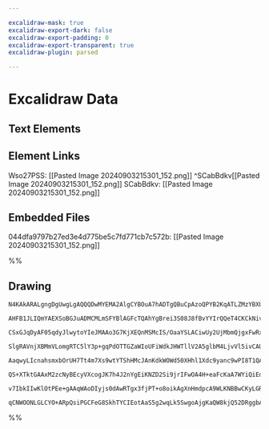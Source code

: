 ```yaml
---

excalidraw-mask: true
excalidraw-export-dark: false
excalidraw-export-padding: 0
excalidraw-export-transparent: true
excalidraw-plugin: parsed

---
```

# Excalidraw Data
## Text Elements
## Element Links
Wso27PSS: [[Pasted Image 20240903215301_152.png]] ^SCabBdkv[[Pasted Image 20240903215301_152.png]]
SCabBdkv: [[Pasted Image 20240903215301_152.png]]

## Embedded Files
044dfa9797b27ed3e4d775be5c7fd771cb7c572b: [[Pasted Image 20240903215301_152.png]]

%%
## Drawing
```compressed-json
N4KAkARALgngDgUwgLgAQQQDwMYEMA2AlgCYBOuA7hADTgQBuCpAzoQPYB2KqATLZMzYBXUtiRoIACyhQ4zZAHoFAc0JRJQgEYA6bGwC2CgF7N6hbEcK4OCtptbErHALRY8RMpWdx8Q1TdIEfARcZgRmBShcZQUebQBmbQAGGjoghH0EDihmbgBtcDBQMBLoeHF0Qn1opH5SxhZ2LjQARja6yAbWTgA5TjFuAFYkwYAOAE4AdhbxjohCDmIsbghN

AHFB1JLIQmYAEXSoBGJuADMCMLmSFYBlAGFcTQAhYgBrei3S08J8fBvYYIrQQeT4CKCkNivBAAdRI6m4LTmzHBkIQ/xggIkwOucwhfkkHHCuVaczYcFw2DUMARSSSc2sykxqDphUgmG4PAAbHNqWhnC0WdsIMiIVC7mx8GxSCtwdZmOTAtlQasKa9lHjFuLJdKJLKOPLcIqoMqKHDJAiACwWwWlSQIQjKaTcaaTJEIY40wbxUZJeI8HjxObq4RwA

CSxGJqDyAF05qdyJlwytoYIeJMAAo3G7KjXEQnMSMcIS/OaaYSLACiwUy2UjMbmQjgxFwRxOrUmPC943iFp4LUmg0GcyIHFeKzyeXToVbqFD1WUCF4SR41vGvr7XqSLQA+i1BnE4BxlNHo8rJdgoW3UOChAgkVEoEJIxBEIsFspld9gkmJEkrcRzimKZNDTY54gQC1iEmAdNAQQZsEmU4oOmbBNEmbBBg7TRlWYdwKgKbYwERVkiNZaNCgAXzqYp

SlgRAVnjXBMmVLomgRTC5lY3p+gqPdOTTGZaWIoUFiWdkJHWTllV2A5glbM4LjvVl5ivCAUzYNNM2zOMfj+AEKikCkNECHCUShWFiHhNA+GUkVUXRJlhQlHFlLxR180jG1IDJCkqRpLyIAZJkAvE1ALVGUYeW4fkArssUJSlFYAGJaRSUtVWDIRNQSnV0D1A0jRNM0hhaC05jtB0nTQF03Q9NAvU5eIAsysMI3yWNlMYxMryLEtXPLPMiW4Xr8FL

AaqwyLIcnahsmxbOrUH7Tt4m7Xs9wtYTShHMcJAnKdkWOWd50XHhl1Xdc9yanc9wPI8T1QAA9e5Hhed49unQ65xqJcVySNc/Uurdd33bRD2PU9hzYC8FvOfBLmUjgmIMgBBYgACsnygVAusXKA2FQbAITgVAqhqbRUFR4hUHSGscmxqVUGqZhXjQaFJDURdmEkNgKGYahUCefBVVQdmlmYbRlWwTGDD2FtcG4GivgTBAtUStBFdKOKDKSzlRl13X

QS+XTktGAAxM2zcNyBEcyVXcogJK7h4J2nYgEiKNZD2Si9jrIFwOA4H+eaFcKaA7WYiQiEdY06gYQgEAoJ4MtzO3kviYh0/Tz4ICl0gjVDI59H+UUVZylZNCFi9s9z/PC6Ti9Muy7Vy8rsdY5rqaC4yU3dIcgzsROduRFrjJi9RCyrMWoe887wux6hPugWcwfQ477Iu/0AAlYR3KGtAbRz4fZ4yAB5clKVgIYD7XqAN9NzgoFNpifl5KfV6P9fC/

v7IbkIIwKlOtPEe+gAAqWAoDIyjs0dAwRTgx3fjPT+o8oikAgXnHmdpcA9WLKNBBwCKyLGRugigmDVKGghFQWOuEIS/AABpDDiJ2KhhMJT4AAJrcE5L6WORg2AGBDkKegBBbzcCSNoQYlEgHHy3gNDyQJJCGjgNndUJBf7/2Gjg2OKjiCp3VspJ4EpVJJUmPEExJjlSbwQMoYshpkoWlNvY+xbtvZSJ/mZBAZ8oBNELJo0OcBAhmGEMwNYpBVF/w

qCNWOONLGLCYO+ARpQsiPGCFeG8SkhTYCIEotAaS5g2wqLk5SwgoAjgKaQW8kjQ52DRggbAOQbiIzgAAWTYEsAhySYaKXAFROgX5wgKw9hRIAA==
```
%%